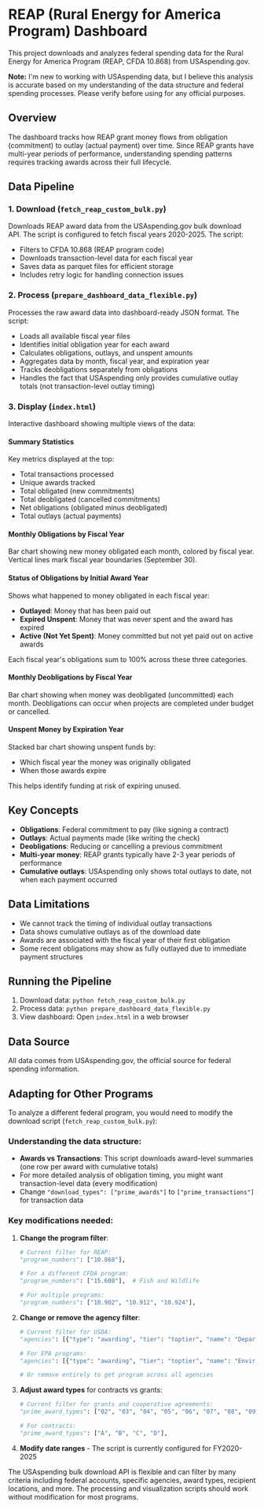 # REAP (Rural Energy for America Program) Dashboard

This project downloads and analyzes federal spending data for the Rural Energy for America Program (REAP, CFDA 10.868) from USAspending.gov.

**Note:** I'm new to working with USAspending data, but I believe this analysis is accurate based on my understanding of the data structure and federal spending processes. Please verify before using for any official purposes.

## Overview

The dashboard tracks how REAP grant money flows from obligation (commitment) to outlay (actual payment) over time. Since REAP grants have multi-year periods of performance, understanding spending patterns requires tracking awards across their full lifecycle.

## Data Pipeline

### 1. Download (`fetch_reap_custom_bulk.py`)
Downloads REAP award data from the USAspending.gov bulk download API. The script is configured to fetch fiscal years 2020-2025. The script:
- Filters to CFDA 10.868 (REAP program code)
- Downloads transaction-level data for each fiscal year
- Saves data as parquet files for efficient storage
- Includes retry logic for handling connection issues

### 2. Process (`prepare_dashboard_data_flexible.py`)
Processes the raw award data into dashboard-ready JSON format. The script:
- Loads all available fiscal year files
- Identifies initial obligation year for each award
- Calculates obligations, outlays, and unspent amounts
- Aggregates data by month, fiscal year, and expiration year
- Tracks deobligations separately from obligations
- Handles the fact that USAspending only provides cumulative outlay totals (not transaction-level outlay timing)

### 3. Display (`index.html`)
Interactive dashboard showing multiple views of the data:

#### Summary Statistics
Key metrics displayed at the top:
- Total transactions processed
- Unique awards tracked
- Total obligated (new commitments)
- Total deobligated (cancelled commitments)
- Net obligations (obligated minus deobligated)
- Total outlays (actual payments)

#### Monthly Obligations by Fiscal Year
Bar chart showing new money obligated each month, colored by fiscal year. Vertical lines mark fiscal year boundaries (September 30).

#### Status of Obligations by Initial Award Year
Shows what happened to money obligated in each fiscal year:
- **Outlayed**: Money that has been paid out
- **Expired Unspent**: Money that was never spent and the award has expired
- **Active (Not Yet Spent)**: Money committed but not yet paid out on active awards

Each fiscal year's obligations sum to 100% across these three categories.

#### Monthly Deobligations by Fiscal Year
Bar chart showing when money was deobligated (uncommitted) each month. Deobligations can occur when projects are completed under budget or cancelled.

#### Unspent Money by Expiration Year
Stacked bar chart showing unspent funds by:
- Which fiscal year the money was originally obligated
- When those awards expire

This helps identify funding at risk of expiring unused.

## Key Concepts

- **Obligations**: Federal commitment to pay (like signing a contract)
- **Outlays**: Actual payments made (like writing the check)
- **Deobligations**: Reducing or cancelling a previous commitment
- **Multi-year money**: REAP grants typically have 2-3 year periods of performance
- **Cumulative outlays**: USAspending only shows total outlays to date, not when each payment occurred

## Data Limitations

- We cannot track the timing of individual outlay transactions
- Data shows cumulative outlays as of the download date
- Awards are associated with the fiscal year of their first obligation
- Some recent obligations may show as fully outlayed due to immediate payment structures

## Running the Pipeline

1. Download data: `python fetch_reap_custom_bulk.py`
2. Process data: `python prepare_dashboard_data_flexible.py`
3. View dashboard: Open `index.html` in a web browser

## Data Source

All data comes from USAspending.gov, the official source for federal spending information.

## Adapting for Other Programs

To analyze a different federal program, you would need to modify the download script (`fetch_reap_custom_bulk.py`):

### Understanding the data structure:
- **Awards vs Transactions**: This script downloads award-level summaries (one row per award with cumulative totals)
- For more detailed analysis of obligation timing, you might want transaction-level data (every modification)
- Change `"download_types": ["prime_awards"]` to `["prime_transactions"]` for transaction data

### Key modifications needed:

1. **Change the program filter**:
   ```python
   # Current filter for REAP:
   "program_numbers": ["10.868"],
   
   # For a different CFDA program:
   "program_numbers": ["15.608"],  # Fish and Wildlife
   
   # For multiple programs:
   "program_numbers": ["10.902", "10.912", "10.924"],
   ```

2. **Change or remove the agency filter**:
   ```python
   # Current filter for USDA:
   "agencies": [{"type": "awarding", "tier": "toptier", "name": "Department of Agriculture"}],
   
   # For EPA programs:
   "agencies": [{"type": "awarding", "tier": "toptier", "name": "Environmental Protection Agency"}],
   
   # Or remove entirely to get program across all agencies
   ```

3. **Adjust award types** for contracts vs grants:
   ```python
   # Current filter for grants and cooperative agreements:
   "prime_award_types": ["02", "03", "04", "05", "06", "07", "08", "09", "10", "11"],
   
   # For contracts:
   "prime_award_types": ["A", "B", "C", "D"],
   ```

4. **Modify date ranges** - The script is currently configured for FY2020-2025

The USAspending bulk download API is flexible and can filter by many criteria including federal accounts, specific agencies, award types, recipient locations, and more. The processing and visualization scripts should work without modification for most programs.